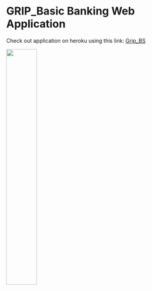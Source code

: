 # GRIP_Basic Banking Web Application

Check out application on heroku using this link: <a href="https://grip-bs.herokuapp.com/">Grip_BS</a><br>

<img src="https://infiento.com/assets/images/loan.gif" width="40%" height="40%">
